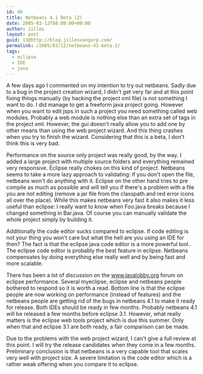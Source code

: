 ```yaml
---
id: 40
title: Netbeans 4.1 Beta (2)
date: 2005-03-12T08:09:00+00:00
author: Jilles
layout: post
guid: 13@http://blog.jillesvangurp.com/
permalink: /2005/03/12/netbeans-41-beta-2/
tags:
  - eclipse
  - IDE
  - java
---
```

 A few days ago I commented on my intention to try out netbeans. Sadly due to a bug in the project creation wizard, I didn't get very far and at this point fixing things manually (by hacking the project xml file) is not something I want to do. I did manage to get a freeform java project going. However when you want to edit jsps in such a project you need something called web modules. Probably a web module is nothing else than an extra set of tags in the project xml. However, the gui doesn't really allow you to add one by other means than using the web project wizard. And this thing crashes when you try to finish the wizard. Considering that this is a beta, I don't think this is very bad. 

Performance on the source only project was really good, by the way. I added a large project with multiple source folders and everything remained very responsive. Eclipse really chokes on this kind of project. Netbeans seems to take a more lazy approach to validating: if you don't open the file, netbeans won't do anything with it. Eclipse on the other hand tries to pre compile as much as possible and will tell you if there's a problem with a file you are not editing (remove a jar file from the classpath and red error icons all over the place). While this makes netbeans very fast it also makes it less useful than eclipse: I really want to know when Foo.java breaks because I changed something in Bar.java. Of course you can manually validate the whole project simply by building it.

Additionally the code editor sucks compared to eclipse. If code editing is not your thing you won't care but what the hell are you using an IDE for then? The fact is that the eclipse java code editor is a more powerful tool.. The eclipse code editor is probably the best feature in eclipse. Netbeans compensates by doing everything else really well and by being fast and more scalable.

There has been a lot of discussion on the www.javalobby.org forum on eclipse performance. Several myeclipse, eclipse and netbeans people bothered to respond so it is worth a read. Bottom line is that the eclipse people are now working on performance (instead of features) and the netbeans people are getting rid of the bugs in netbeans 4.1 to make it ready for release. Both IDEs should be ready in few months. Probably netbeans 4.1 will be released a few months before eclipse 3.1. However, what really matters is the eclipse web tools project which is due this summer. Only when that and eclipse 3.1 are both ready, a fair comparison can be made.

Due to the problems with the web project wizard, I can't give a full review at this point. I will try the release candidates when they come in a few months. Preliminary conclusion is that netbeans is a very capable tool that scales very well with project size. A severe limitation is the code editor which is a rather weak offering when you compare it to eclipse. 